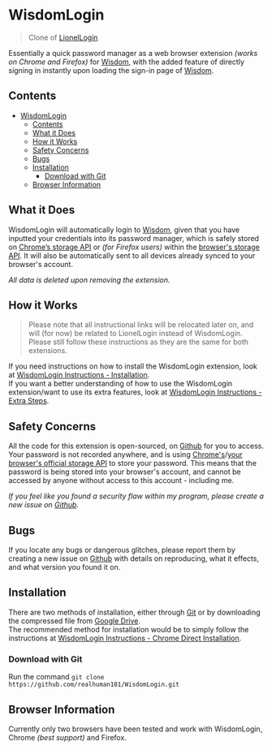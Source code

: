 # WisdomLogin

> Clone of [LionelLogin](https://github.com/realhuman101/LionelLogin)

Essentially a quick password manager as a web browser extension *(works on Chrome and Firefox)* for [Wisdom](https://wisdom.wis.edu.hk/), with the added feature of directly signing in instantly upon loading the sign-in page of [Wisdom](https://wisdom.wis.edu.hk/).  

## Contents

- [WisdomLogin](#wisdomlogin)
	- [Contents](#contents)
	- [What it Does](#what-it-does)
	- [How it Works](#how-it-works)
	- [Safety Concerns](#safety-concerns)
	- [Bugs](#bugs)
	- [Installation](#installation)
		- [Download with Git](#download-with-git)
	- [Browser Information](#browser-information)

## What it Does

WisdomLogin will automatically login to [Wisdom](wisdom.wis.edu.hk/), given that you have inputted your credentials into its password manager, which is safely stored on [Chrome’s storage API](https://developer.chrome.com/docs/extensions/reference/storage/) or *(for Firefox users)* within the [browser's storage API](https://developer.mozilla.org/en-US/docs/Mozilla/Add-ons/WebExtensions/API/storage). It will also be automatically sent to all devices already synced to your browser's account.  
  
*All data is deleted upon removing the extension.*

## How it Works

> Please note that all instructional links will be relocated later on, and will (for now) be related to LionelLogin instead of WisdomLogin. Please still follow these instructions as they are the same for both extensions.

If you need instructions on how to install the WisdomLogin extension, look at [WisdomLogin Instructions - Installation](https://docs.google.com/presentation/d/1VIXn9FJb83H6CQwr-JYIFJgz-z2UQoDg9Y4QCHWtGL0/edit?usp=sharing).  
If you want a better understanding of how to use the WisdomLogin extension/want to use its extra features, look at [WisdomLogin Instructions - Extra Steps](https://docs.google.com/presentation/d/1zxJBjksXeMD_YpHr4Lra-ENlIJDXK2RNx7RqnclwwDQ/edit?usp=sharing).

## Safety Concerns

All the code for this extension is open-sourced, on [Github](https://github.com/realhuman101/WisdomLogin) for you to access.  
Your password is not recorded anywhere, and is using [Chrome's](https://developer.mozilla.org/en-US/docs/Mozilla/Add-ons/WebExtensions/API/storage)/[your browser's official storage API](https://developer.chrome.com/docs/extensions/reference/storage/) to store your password. This means that the password is being stored into your browser's account, and cannot be accessed by anyone without access to this account - including me.  
  
*If you feel like you found a security flaw within my program, please create a new issue on [Github](https://github.com/realhuman101/WisdomLogin/issues/new).*

## Bugs

If you locate any bugs or dangerous glitches, please report them by creating a new issue on [Github](https://github.com/realhuman101/WisdomLogin/issues/new) with details on reproducing, what it effects, and what version you found it on.

## Installation

There are two methods of installation, either through [Git](https://github.com/realhuman101/WisdomLogin#download-with-git) or by downloading the compressed file from [Google Drive](https://github.com/realhuman101/WisdomLogin#direct-download).  
The recommended method for installation would be to simply follow the instructions at [WisdomLogin Instructions - Chrome Direct Installation](https://github.com/realhuman101/projectDocs/tree/master/LionelLogin/installation/chrome/direct#Wisdomlogin---chrome-direct-installation-instructions).

### Download with Git

Run the command `git clone https://github.com/realhuman101/WisdomLogin.git`

## Browser Information

Currently only two browsers have been tested and work with WisdomLogin, Chrome *(best support)* and Firefox.
